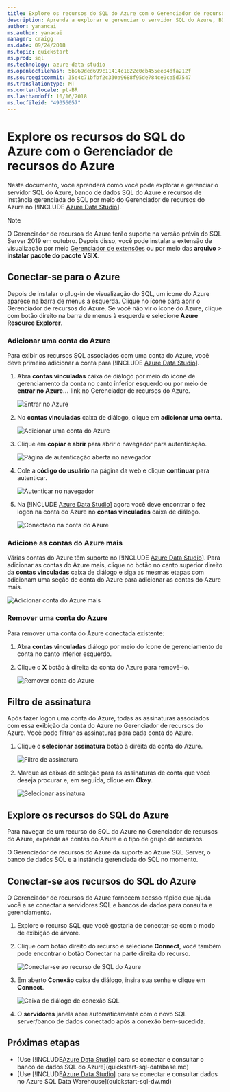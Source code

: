 ```yaml
---
title: Explore os recursos do SQL do Azure com o Gerenciador de recursos do Azure | Microsoft Docs
description: Aprenda a explorar e gerenciar o servidor SQL do Azure, BD SQL do Azure e instância gerenciada do SQL por meio do Gerenciador de recursos do Azure.
author: yanancai
ms.author: yanacai
manager: craigg
ms.date: 09/24/2018
ms.topic: quickstart
ms.prod: sql
ms.technology: azure-data-studio
ms.openlocfilehash: 5b969ded699c11414c1822c0cb455ee84dfa212f
ms.sourcegitcommit: 35e4c71bfbf2c330a9688f95de784ce9ca5d7547
ms.translationtype: MT
ms.contentlocale: pt-BR
ms.lasthandoff: 10/16/2018
ms.locfileid: "49356057"
---
```

# <a name="explore-azure-sql-resources-with-azure-resource-explorer"></a>Explore os recursos do SQL do Azure com o Gerenciador de recursos do Azure

Neste documento, você aprenderá como você pode explorar e gerenciar o servidor SQL do Azure, banco de dados SQL do Azure e recursos de instância gerenciada do SQL por meio do Gerenciador de recursos do Azure no [!INCLUDE [Azure Data Studio](../includes/name-sos-short.md)].

>[!NOTE]
>O Gerenciador de recursos do Azure terão suporte na versão prévia do SQL Server 2019 em outubro. Depois disso, você pode instalar a extensão de visualização por meio [Gerenciador de extensões](extensions.md) ou por meio das **arquivo** > **instalar pacote do pacote VSIX**.


## <a name="connect-to-azure"></a>Conectar-se para o Azure

Depois de instalar o plug-in de visualização do SQL, um ícone do Azure aparece na barra de menus à esquerda. Clique no ícone para abrir o Gerenciador de recursos do Azure. Se você não vir o ícone do Azure, clique com botão direito na barra de menus à esquerda e selecione **Azure Resource Explorer**.

### <a name="add-an-azure-account"></a>Adicionar uma conta do Azure

Para exibir os recursos SQL associados com uma conta do Azure, você deve primeiro adicionar a conta para [!INCLUDE [Azure Data Studio](../includes/name-sos-short.md)].

1. Abra **contas vinculadas** caixa de diálogo por meio do ícone de gerenciamento da conta no canto inferior esquerdo ou por meio de **entrar no Azure...**  link no Gerenciador de recursos do Azure.

    ![Entrar no Azure](media/azure-resource-explorer/sign-in-to-azure.png)

2. No **contas vinculadas** caixa de diálogo, clique em **adicionar uma conta**.

    ![Adicionar uma conta do Azure](media/azure-resource-explorer/add-an-azure-account.png)

3. Clique em **copiar e abrir** para abrir o navegador para autenticação.

    ![Página de autenticação aberta no navegador](media/azure-resource-explorer/open-authentication-in-browser.png)

4. Cole a **código do usuário** na página da web e clique **continuar** para autenticar.

    ![Autenticar no navegador](media/azure-resource-explorer/authenticate-in-browser.png)

5. Na [!INCLUDE [Azure Data Studio](../includes/name-sos-short.md)] agora você deve encontrar o fez logon na conta do Azure no **contas vinculadas** caixa de diálogo.

    ![Conectado na conta do Azure](media/azure-resource-explorer/signed-in-azure-account.png)

### <a name="add-more-azure-accounts"></a>Adicione as contas do Azure mais

Várias contas do Azure têm suporte no [!INCLUDE [Azure Data Studio](../includes/name-sos-short.md)]. Para adicionar as contas do Azure mais, clique no botão no canto superior direito da **contas vinculadas** caixa de diálogo e siga as mesmas etapas com adicionam uma seção de conta do Azure para adicionar as contas do Azure mais.

![Adicionar conta do Azure mais](media/azure-resource-explorer/add-more-azure-account.png)

### <a name="remove-an-azure-account"></a>Remover uma conta do Azure

Para remover uma conta do Azure conectada existente:

1. Abra **contas vinculadas** diálogo por meio do ícone de gerenciamento de conta no canto inferior esquerdo.
2. Clique o **X** botão à direita da conta do Azure para removê-lo.

    ![Remover conta do Azure](media/azure-resource-explorer/remove-azure-account.png)

## <a name="filter-subscription"></a>Filtro de assinatura

Após fazer logon uma conta do Azure, todas as assinaturas associados com essa exibição da conta do Azure no Gerenciador de recursos do Azure. Você pode filtrar as assinaturas para cada conta do Azure.

1. Clique o **selecionar assinatura** botão à direita da conta do Azure.

   ![Filtro de assinatura](media/azure-resource-explorer/filter-subscription.png)

2. Marque as caixas de seleção para as assinaturas de conta que você deseja procurar e, em seguida, clique em **Okey**.

   ![Selecionar assinatura](media/azure-resource-explorer/select-subscription.png)

## <a name="explore-azure-sql-resources"></a>Explore os recursos do SQL do Azure

Para navegar de um recurso do SQL do Azure no Gerenciador de recursos do Azure, expanda as contas do Azure e o tipo de grupo de recursos.

O Gerenciador de recursos do Azure dá suporte ao Azure SQL Server, o banco de dados SQL e a instância gerenciada do SQL no momento.

## <a name="connect-to-azure-sql-resources"></a>Conectar-se aos recursos do SQL do Azure

O Gerenciador de recursos do Azure fornecem acesso rápido que ajuda você a se conectar a servidores SQL e bancos de dados para consulta e gerenciamento. 

1. Explore o recurso SQL que você gostaria de conectar-se com o modo de exibição de árvore.
2. Clique com botão direito do recurso e selecione **Connect**, você também pode encontrar o botão Conectar na parte direita do recurso.

   ![Conectar-se ao recurso de SQL do Azure](media/azure-resource-explorer/connect-to-azure-sql-resource.png)

3. Em aberto **Conexão** caixa de diálogo, insira sua senha e clique em **Connect**.

   ![Caixa de diálogo de conexão SQL](media/azure-resource-explorer/sql-connection-dialog.png)
4. O **servidores** janela abre automaticamente com o novo SQL server/banco de dados conectado após a conexão bem-sucedida.

## <a name="next-steps"></a>Próximas etapas

- [Use [!INCLUDE[Azure Data Studio](../includes/name-sos-short.md)] para se conectar e consultar o banco de dados SQL do Azure](quickstart-sql-database.md)
- [Use [!INCLUDE[Azure Data Studio](../includes/name-sos-short.md)] para se conectar e consultar dados no Azure SQL Data Warehouse](quickstart-sql-dw.md)